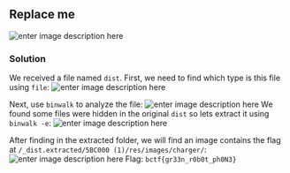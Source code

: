 ## Replace me
![enter image description here](https://i.imgur.com/T0QVOZs.png)
### Solution
We received a file named `dist`. First, we need to find which type is this file using `file`:
![enter image description here](https://i.imgur.com/NbA607S.png)

Next, use `binwalk` to analyze the file:
![enter image description here](https://i.imgur.com/e7vWsnq.png)
We found some files were hidden in the original `dist` so lets extract it using `binwalk -e`:
![enter image description here](https://i.imgur.com/TGFj82r.png)

After finding in the extracted folder, we will find an image contains the flag at `/_dist.extracted/5BC000 (1)/res/images/charger/`:
![enter image description here](https://i.imgur.com/cLCwTdz.png)
Flag: `bctf{gr33n_r0b0t_ph0N3}`
